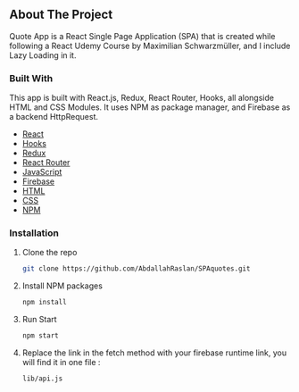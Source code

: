 ## About The Project

Quote App is a React Single Page Application (SPA) that is created while following a React Udemy Course by Maximilian Schwarzmüller, and I include Lazy Loading in it.

### Built With

This app is built with React.js, Redux, React Router, Hooks, all alongside HTML and CSS Modules. It uses NPM as package manager, and Firebase as a backend HttpRequest.

- [React](https://reactjs.org/)
- [Hooks](https://usehooks.com/)
- [Redux](https://redux.js.org/)
- [React Router](https://reactrouter.com/en/main)
- [JavaScript](https://developer.mozilla.org/en-US/docs/Web/javascript)
- [Firebase](https://firebase.google.com/)
- [HTML](https://developer.mozilla.org/en-US/docs/Web/HTML)
- [CSS](https://developer.mozilla.org/en-US/docs/Web/css)
- [NPM](https://www.npmjs.com/)

### Installation

1. Clone the repo
   ```sh
   git clone https://github.com/AbdallahRaslan/SPAquotes.git
   ```
2. Install NPM packages
   ```sh
   npm install
   ```

3. Run Start 
   ```sh
   npm start
   ```

4. Replace the link in the fetch method with your firebase runtime link, you will find it in one file :
   ```sh
   lib/api.js
   ```
